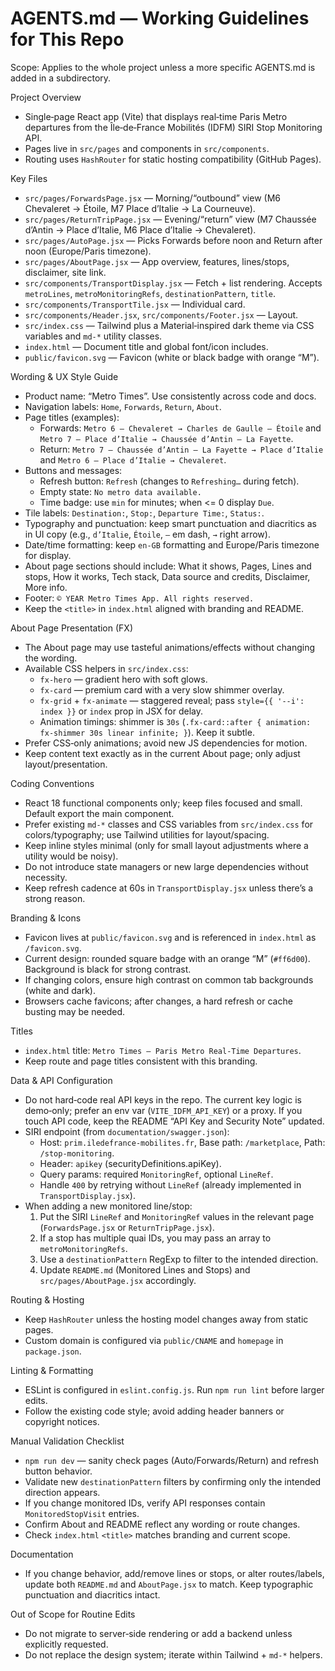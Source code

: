 # AGENTS.md — Working Guidelines for This Repo

Scope: Applies to the whole project unless a more specific AGENTS.md is added in a subdirectory.

Project Overview
- Single‑page React app (Vite) that displays real‑time Paris Metro departures from the Île‑de‑France Mobilités (IDFM) SIRI Stop Monitoring API.
- Pages live in `src/pages` and components in `src/components`.
- Routing uses `HashRouter` for static hosting compatibility (GitHub Pages).

Key Files
- `src/pages/ForwardsPage.jsx` — Morning/“outbound” view (M6 Chevaleret → Étoile, M7 Place d’Italie → La Courneuve).
- `src/pages/ReturnTripPage.jsx` — Evening/“return” view (M7 Chaussée d’Antin → Place d’Italie, M6 Place d’Italie → Chevaleret).
- `src/pages/AutoPage.jsx` — Picks Forwards before noon and Return after noon (Europe/Paris timezone).
- `src/pages/AboutPage.jsx` — App overview, features, lines/stops, disclaimer, site link.
- `src/components/TransportDisplay.jsx` — Fetch + list rendering. Accepts `metroLines`, `metroMonitoringRefs`, `destinationPattern`, `title`.
- `src/components/TransportTile.jsx` — Individual card.
- `src/components/Header.jsx`, `src/components/Footer.jsx` — Layout.
- `src/index.css` — Tailwind plus a Material‑inspired dark theme via CSS variables and `md-*` utility classes.
- `index.html` — Document title and global font/icon includes.
 - `public/favicon.svg` — Favicon (white or black badge with orange “M”).

Wording & UX Style Guide
- Product name: “Metro Times”. Use consistently across code and docs.
- Navigation labels: `Home`, `Forwards`, `Return`, `About`.
- Page titles (examples):
  - Forwards: `Metro 6 — Chevaleret → Charles de Gaulle – Étoile` and `Metro 7 — Place d’Italie → Chaussée d’Antin – La Fayette`.
  - Return: `Metro 7 — Chaussée d’Antin – La Fayette → Place d’Italie` and `Metro 6 — Place d’Italie → Chevaleret`.
- Buttons and messages:
  - Refresh button: `Refresh` (changes to `Refreshing…` during fetch).
  - Empty state: `No metro data available.`
  - Time badge: use `min` for minutes; when <= 0 display `Due`.
- Tile labels: `Destination:`, `Stop:`, `Departure Time:`, `Status:`.
- Typography and punctuation: keep smart punctuation and diacritics as in UI copy
  (e.g., `d’Italie`, `Étoile`, `—` em dash, `→` right arrow).
- Date/time formatting: keep `en-GB` formatting and Europe/Paris timezone for display.
- About page sections should include: What it shows, Pages, Lines and stops, How it works, Tech stack, Data source and credits, Disclaimer, More info.
- Footer: `© YEAR Metro Times App. All rights reserved.`
- Keep the `<title>` in `index.html` aligned with branding and README.

About Page Presentation (FX)
- The About page may use tasteful animations/effects without changing the wording.
- Available CSS helpers in `src/index.css`:
  - `fx-hero` — gradient hero with soft glows.
  - `fx-card` — premium card with a very slow shimmer overlay.
  - `fx-grid` + `fx-animate` — staggered reveal; pass `style={{ '--i': index }}` or `index` prop in JSX for delay.
  - Animation timings: shimmer is `30s` (`.fx-card::after { animation: fx-shimmer 30s linear infinite; }`). Keep it subtle.
- Prefer CSS‑only animations; avoid new JS dependencies for motion.
- Keep content text exactly as in the current About page; only adjust layout/presentation.

Coding Conventions
- React 18 functional components only; keep files focused and small. Default export the main component.
- Prefer existing `md-*` classes and CSS variables from `src/index.css` for colors/typography; use Tailwind utilities for layout/spacing.
- Keep inline styles minimal (only for small layout adjustments where a utility would be noisy).
- Do not introduce state managers or new large dependencies without necessity.
- Keep refresh cadence at 60s in `TransportDisplay.jsx` unless there’s a strong reason.

Branding & Icons
- Favicon lives at `public/favicon.svg` and is referenced in `index.html` as `/favicon.svg`.
- Current design: rounded square badge with an orange “M” (`#ff6d00`). Background is black for strong contrast.
- If changing colors, ensure high contrast on common tab backgrounds (white and dark).
- Browsers cache favicons; after changes, a hard refresh or cache busting may be needed.

Titles
- `index.html` title: `Metro Times — Paris Metro Real‑Time Departures`.
- Keep route and page titles consistent with this branding.

Data & API Configuration
- Do not hard‑code real API keys in the repo. The current key logic is demo‑only; prefer an env var (`VITE_IDFM_API_KEY`) or a proxy. If you touch API code, keep the README “API Key and Security Note” updated.
- SIRI endpoint (from `documentation/swagger.json`):
  - Host: `prim.iledefrance-mobilites.fr`, Base path: `/marketplace`, Path: `/stop-monitoring`.
  - Header: `apikey` (securityDefinitions.apiKey).
  - Query params: required `MonitoringRef`, optional `LineRef`.
  - Handle `400` by retrying without `LineRef` (already implemented in `TransportDisplay.jsx`).
- When adding a new monitored line/stop:
  1) Put the SIRI `LineRef` and `MonitoringRef` values in the relevant page (`ForwardsPage.jsx` or `ReturnTripPage.jsx`).
  2) If a stop has multiple quai IDs, you may pass an array to `metroMonitoringRefs`.
  3) Use a `destinationPattern` RegExp to filter to the intended direction.
  4) Update `README.md` (Monitored Lines and Stops) and `src/pages/AboutPage.jsx` accordingly.

Routing & Hosting
- Keep `HashRouter` unless the hosting model changes away from static pages.
- Custom domain is configured via `public/CNAME` and `homepage` in `package.json`.

Linting & Formatting
- ESLint is configured in `eslint.config.js`. Run `npm run lint` before larger edits.
- Follow the existing code style; avoid adding header banners or copyright notices.

Manual Validation Checklist
- `npm run dev` — sanity check pages (Auto/Forwards/Return) and refresh button behavior.
- Validate new `destinationPattern` filters by confirming only the intended direction appears.
- If you change monitored IDs, verify API responses contain `MonitoredStopVisit` entries.
- Confirm About and README reflect any wording or route changes.
- Check `index.html` `<title>` matches branding and current scope.

Documentation
- If you change behavior, add/remove lines or stops, or alter routes/labels, update both `README.md` and `AboutPage.jsx` to match. Keep typographic punctuation and diacritics intact.

Out of Scope for Routine Edits
- Do not migrate to server‑side rendering or add a backend unless explicitly requested.
- Do not replace the design system; iterate within Tailwind + `md-*` helpers.
